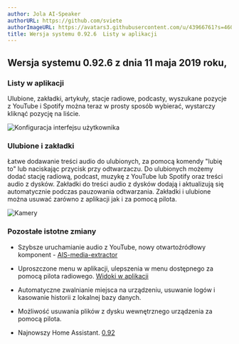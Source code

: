 ```yaml
---
author: Jola AI-Speaker
authorURL: https://github.com/sviete
authorImageURL: https://avatars3.githubusercontent.com/u/43966761?s=460&v=4
title: Wersja systemu 0.92.6  Listy w aplikacji
---
```


## Wersja systemu 0.92.6 z dnia 11 maja 2019 roku,

### Listy w aplikacji

 Ulubione, zakładki, artykuły, stacje radiowe, podcasty, wyszukane pozycje z YouTube i Spotify można teraz w prosty sposób wybierać, wystarczy kliknąć pozycję na liście.

![Konfiguracja interfejsu użytkownika](/AIS-docs/img/en/frontend/audio_lists.png)


### Ulubione i zakładki

Łatwe dodawanie treści audio do ulubionych, za pomocą komendy "lubię to" lub naciskając przycisk przy odtwarzaczu.
Do ulubionych możemy dodać stację radiową, podcast, muzykę z YouTube lub Spotify oraz treści audio z dysków.
Zakładki do treści audio z dysków dodają i aktualizują się automatycznie podczas pauzowania odtwarzania.
Zakładki i ulubione można usuwać zarówno z aplikacji jak i za pomocą pilota.

![Kamery](/AIS-docs/img/en/frontend/favorite_list.png)


### Pozostałe istotne zmiany

- Szybsze uruchamianie audio z YouTube, nowy otwartoźródłowy komponent - <a href="https://github.com/sviete/AIS-media-extractor" target="_blank"> AIS-media-extractor </a>

- Uproszczone menu w aplikacji, ulepszenia w menu dostępnego za pomocą pilota radiowego.
[Widoki w aplikacji](/AIS-docs/docs/en/ais_app_views.html)

- Automatyczne zwalnianie miejsca na urządzeniu, usuwanie logów i kasowanie historii z lokalnej bazy danych.

- Możliwość usuwania plików z dysku wewnętrznego urządzenia za pomocą pilota.

- Najnowszy Home Assistant.
<a href="https://www.home-assistant.io/blog/2019/04/24/release-92/" target="_blank">0.92</a>
